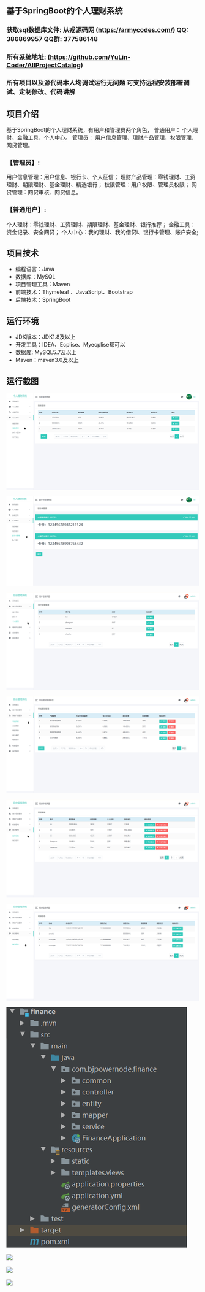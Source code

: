 ## 基于SpringBoot的个人理财系统

###  获取sql数据库文件: 从戎源码网 (https://armycodes.com/) QQ: 386869957 QQ群: 377586148
###  所有系统地址: (https://github.com/YuLin-Coder/AllProjectCatalog) 
###  所有项目以及源代码本人均调试运行无问题 可支持远程安装部署调试、定制修改、代码讲解

## 项目介绍
基于SpringBoot的个人理财系统，有用户和管理员两个角色，
普通用户： 个人理财、金融工具、个人中心。 
管理员： 用户信息管理、理财产品管理、权限管理、网贷管理。

### 【管理员】:
用户信息管理：用户信息、银行卡、个人征信；
理财产品管理：零钱理财、工资理财、期限理财、基金理财、精选银行；
权限管理：用户权限、管理员权限；
网贷管理：网贷审核、网贷信息。

### 【普通用户】:
个人理财：零钱理财、工资理财、期限理财、基金理财、银行推荐；
金融工具：资金记录、安全网贷；
个人中心：我的理财、我的借贷i、银行卡管理、账户安全;

## 项目技术
- 编程语言：Java
- 数据库：MySQL
- 项目管理工具：Maven
- 前端技术：Thymeleaf 、JavaScript、Bootstrap
- 后端技术：SpringBoot

## 运行环境
- JDK版本：JDK1.8及以上
- 开发工具：IDEA、Ecplise、Myecplise都可以
- 数据库: MySQL5.7及以上
- Maven：maven3.0及以上

## 运行截图
![](screenshot/1.png)

![](screenshot/2.png)

![](screenshot/3.png)

![](screenshot/4.png)

![](screenshot/5.png)

![](screenshot/6.png)

![](screenshot/7.png)

![](screenshot/8.png)

![](screenshot/9.png)

![](screenshot/10.png)